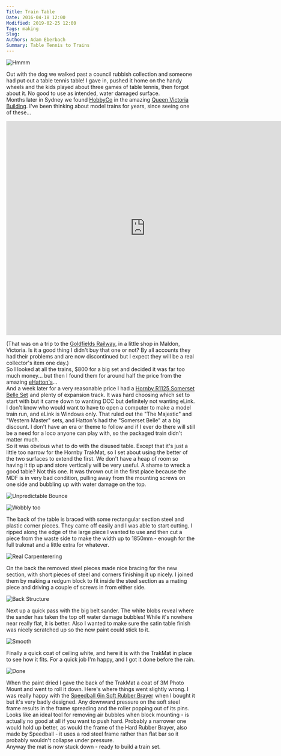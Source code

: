 ```yaml
---
Title: Train Table
Date: 2016-04-18 12:00
Modified: 2019-02-25 12:00
Tags: making
Slug: 
Authors: Adam Eberbach
Summary: Table Tennis to Trains
---
```


![Hmmm]({static}/images/train-table/looks-useful.jpg)

Out with the dog we walked past a council rubbish collection and someone had put out a table tennis table! I gave in, pushed it home on the handy wheels and the kids played about three games of table tennis, then forgot about it. No good to use as intended, water damaged surface.
<br>
Months later in Sydney we found <A HREF="https://hobbyco.com.au">HobbyCo</A> in the amazing <A HREF="https://en.wikipedia.org/wiki/Queen_Victoria_Building">Queen Victoria Building</A>. I've been thinking about model trains for years, since seeing one of these...

<iframe width="740" height="570" src="https://www.youtube.com/embed/B1uGwZXk7IE" frameborder="0" allowfullscreen></iframe>

(That was on a trip to the <A HREF="https://en.wikipedia.org/wiki/Victorian_Goldfields_Railway">Goldfields Railway</A>, in a little shop in Maldon, Victoria. Is it a good thing I didn't buy that one or not? By all accounts they had their problems and are now discontinued but I expect they will be a real collector's item one day.)<br> So I looked at all the trains, $800 for a big set and decided it was far too much money... but then I found them for around half the price from the amazing <A HREF="http://www.ehattons.com">eHatton's</A>...
<br>
And a week later for a very reasonable price I had a <a  href="http://www.amazon.com/gp/product/B00260GAOC/ref=as_li_tl?ie=UTF8&camp=1789&creative=9325&creativeASIN=B00260GAOC&linkCode=as2&tag=grayunicorn-20&linkId=R5JSHF2TSYFC3Z6T">Hornby R1125 Somerset Belle Set</a><img src="http://ir-na.amazon-adsystem.com/e/ir?t=grayunicorn-20&l=as2&o=1&a=B00260GAOC" width="1" height="1" border="0" alt="" style="border:none !important; margin:0px !important;" />
 and plenty of expansion track. It was hard choosing which set to start with but it came down to wanting DCC but definitely not wanting eLink. I don't know who would want to have to open a computer to make a model train run, and eLink is Windows only. That ruled out the "The Majestic" and "Western Master" sets, and Hatton's had the "Somerset Belle" at a big discount. I don't have an era or theme to follow and if I ever do there will still be a need for a loco anyone can play with, so the packaged train didn't matter much.<br>
So it was obvious what to do with the disused table. Except that it's just a little too narrow for the Hornby TrakMat, so I set about using the better of the two surfaces to extend the first. We don't have a heap of room so having it tip up and store vertically will be very useful. A shame to wreck a good table? Not this one. It was thrown out in the first place because the MDF is in very bad condition, pulling away from the mounting screws on one side and bubbling up with water damage on the top. 

![Unpredictable Bounce]({static}/images/train-table/bubbles.jpg)

![Wobbly too]({static}/images/train-table/condition.jpg)

The back of the table is braced with some rectangular section steel and plastic corner pieces. They came off easily and I was able to start cutting. I ripped along the edge of the large piece I wanted to use and then cut a piece from the waste side to make the width up to 1850mm - enough for the full trakmat and a little extra for whatever.

![Real Carpenterering]({static}/images/train-table/added-piece.jpg)

On the back the removed steel pieces made nice bracing for the new section, with short pieces of steel and corners finishing it up nicely. I joined them by making a redgum block to fit inside the steel section as a mating piece and driving a couple of screws in from either side. 

![Back Structure]({static}/images/train-table/second-cross-bar.jpg)

Next up a quick pass with the big belt sander. The white blobs reveal where the sander has taken the top off water damage bubbles! While it's nowhere near really flat, it is better. Also I wanted to make sure the satin table finish was nicely scratched up so the new paint could stick to it.

![Smooth]({static}/images/train-table/sanding.jpg)

Finally a quick coat of ceiling white, and here it is with the TrakMat in place to see how it fits. For a quick job I'm happy, and I got it done before the rain.

![Done]({static}/images/train-table/finished.jpg)

When the paint dried I gave the back of the TrakMat a coat of 3M Photo Mount and went to roll it down. Here's where things went slightly wrong. I was really happy with the <a  href="http://www.amazon.com/gp/product/B0017D3D2G/ref=as_li_tl?ie=UTF8&camp=1789&creative=9325&creativeASIN=B0017D3D2G&linkCode=as2&tag=grayunicorn-20&linkId=SJNAAYFNK2CF425B">Speedball 6in Soft Rubber Brayer</a><img src="http://ir-na.amazon-adsystem.com/e/ir?t=grayunicorn-20&l=as2&o=1&a=B0017D3D2G" width="1" height="1" border="0" alt="" style="border:none !important; margin:0px !important;" /> when I bought it but it's very badly designed. Any downward pressure on the soft steel frame results in the frame spreading and the roller popping out of its pins. Looks like an ideal tool for removing air bubbles when block mounting - is actually no good at all if you want to push hard. Probably a narrower one would hold up better, as would the frame of the Hard Rubber Brayer, also made by Speedball - it uses a rod steel frame rather than flat bar so it probably wouldn't collapse under pressure.
<br>
Anyway the mat is now stuck down - ready to build a train set.
